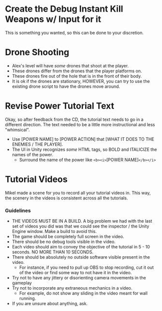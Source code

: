 # Create the Debug Instant Kill Weapons w/ Input for it

This is something you wanted, so this can be done to your discretion.

# Drone Shooting

- Alex's level will have *some* drones that shoot at the player.
- These drones differ from the drones that the player platforms on.
- These drones fire out of the hole that is in the front of their body.
- It is ok if the drones are stationary, HOWEVER, you can try to use the existing drone script to have the drones move around.

# Revise Power Tutorial Text

Okay, so after feedback from the CD, the tutorial text needs to go in a different direction. The text needed to be a little more instructional and less "whimsical".

- Use [POWER NAME] to [POWER ACTION] that [WHAT IT DOES TO THE ENEMIES / THE PLAYER].
- The UI in Unity recognizes *some* HTML tags, so BOLD and ITALICIZE the names of the power.
	- Surround the name of the power like `<b><i>`[POWER NAME]`</b></i>`

# Tutorial Videos

Mikel made a scene for you to record all your tutorial videos in. This way, the scenery in the videos is consistent across all the tutorials.

### Guidelines
- THE VIDEOS MUST BE IN A BUILD. A big problem we had with the last set of videos you did was that we could see the inspector / the Unity Engine window. Make a build to avoid this.
- The game should be completely full screen in the video.
- There should be no debug tools visible in the video.
- Each video should aim to convey the objective of the tutorial in 5 - 10 seconds. NO MORE THAN 10 SECONDS.
- There should be absolutely no outside software visible present in the video.
	- For instance, if you need to pull up OBS to stop recording, cut it out of the video or find some way to not have it in the video.
- Try not to have any jittery or disorienting camera movements in the gameplay
- Try not to incorporate any extraneous mechanics in a video.
	- For example, do not show any sliding in the video meant for wall running.
- If you are unsure about anything, ask.
